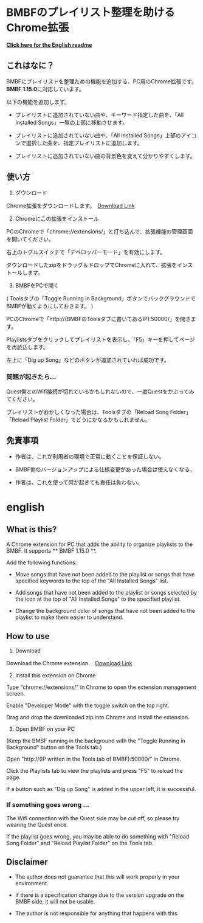 BMBFのプレイリスト整理を助けるChrome拡張
==========================================================================================

**[Click here for the English readme](#english)**

これはなに？
------------------------------

BMBFにプレイリストを整理ための機能を追加する、PC用のChrome拡張です。**BMBF 1.15.0**に対応しています。

以下の機能を追加します。

- プレイリストに追加されていない曲や、キーワード指定した曲を、「All Installed Songs」一覧の上部に移動させます。

- プレイリストに追加されていない曲や、「All Installed Songs」上部のアイコンで選択した曲を、指定プレイリストに追加します。

- プレイリストに追加されていない曲の背景色を変えて分かりやすくします。


使い方
------------------------------

1. ダウンロード

  Chrome拡張をダウンロードします。　[Download Link](https://github.com/culage/BMBF_plus/releases/download/v1.0.0/BMBF_plus.zip)

2. Chromeにこの拡張をインストール

  PCのChromeで「chrome://extensions/」と打ち込んで、拡張機能の管理画面を開いてください。
  
  右上のトグルスイッチで「デベロッパーモード」を有効にします。
  
  ダウンロードしたzipをドラッグ＆ドロップでChromeに入れて、拡張をインストールします。

3. BMBFをPCで開く

  ( Toolsタブの「Toggle Running in Background」ボタンでバックグラウンドでBMBFが動くようにしておきます。 )
  
  PCのChromeで「http://(BMBFのToolsタブに書いてあるIP):50000/」を開きます。
  
  Playlistsタブをクリックしてプレイリストを表示し、「F5」キーを押してページを再読込します。
  
  左上に「Dig up Song」などのボタンが追加されていれば成功です。


### 問題が起きたら…

Quest側とのWifi接続が切れているかもしれないので、一度Questをかぶってみてください。

プレイリストがおかしくなった場合は、Toolsタブの「Reload Song Folder」「Reload Playlist Folder」でどうにかなるかもしれません。


免責事項
------------------------------

- 作者は、これが利用者の環境で正常に動くことを保証しない。

- BMBF側のバージョンアップによる仕様変更があった場合は使えなくなる。

- 作者は、これを使って何が起きても責任は負わない。



# english

What is this?
------------------------------

A Chrome extension for PC that adds the ability to organize playlists to the BMBF. It supports ** BMBF 1.15.0 **.

Add the following functions.

- Move songs that have not been added to the playlist or songs that have specified keywords to the top of the "All Installed Songs" list.

- Add songs that have not been added to the playlist or songs selected by the icon at the top of "All Installed Songs" to the specified playlist.

- Change the background color of songs that have not been added to the playlist to make them easier to understand.

How to use
------------------------------

1. Download

  Download the Chrome extension.　[Download Link](https://github.com/culage/BMBF_plus/releases/download/v1.0.0/BMBF_plus.zip)

2. Install this extension on Chrome

  Type "chrome://extensions/" in Chrome to open the extension management screen.
  
  Enable "Developer Mode" with the toggle switch on the top right.
  
  Drag and drop the downloaded zip into Chrome and install the extension.

3. Open BMBF on your PC

  (Keep the BMBF running in the background with the "Toggle Running in Background" button on the Tools tab.)
  
  Open "http://(IP written in the Tools tab of BMBF):50000/" in Chrome.
  
  Click the Playlists tab to view the playlists and press "F5" to reload the page.
  
  If a button such as "Dig up Song" is added in the upper left, it is successful.


### If something goes wrong ...

The Wifi connection with the Quest side may be cut off, so please try wearing the Quest once.

If the playlist goes wrong, you may be able to do something with "Reload Song Folder" and "Reload Playlist Folder" on the Tools tab.


Disclaimer
------------------------------

- The author does not guarantee that this will work properly in your environment.

- If there is a specification change due to the version upgrade on the BMBF side, it will not be usable.

- The author is not responsible for anything that happens with this.
